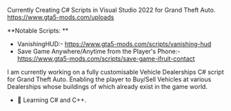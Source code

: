 Currently Creating C# Scripts in Visual Studio 2022 for Grand Theft Auto. 
https://www.gta5-mods.com/uploads 

**Notable Scripts: **
- VanishingHUD:- https://www.gta5-mods.com/scripts/vanishing-hud 
- Save Game Anywhere/Anytime from the Player's Phone:- https://www.gta5-mods.com/scripts/save-game-ifruit-contact
 
I am currently working on a fully customisable Vehicle Dealerships C# script for Grand Theft Auto. 
Enabling the player to Buy/Sell Vehicles at various Dealerships whose buildings of which already exist in the game world. 
 
- 🌱 Learning C# and C++. 

<!---
sonny-dev/sonny-dev is a ✨ special ✨ repository because its `README.md` (this file) appears on your GitHub profile.
You can click the Preview link to take a look at your changes.
--->

